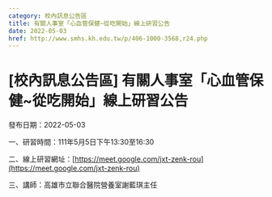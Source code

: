 ```yaml
---
category: 校內訊息公告區
title: 有關人事室「心血管保健~從吃開始」線上研習公告
date: 2022-05-03
href: http://www.smhs.kh.edu.tw/p/406-1000-3568,r24.php
---
```


# [校內訊息公告區] 有關人事室「心血管保健~從吃開始」線上研習公告

發布日期：2022-05-03

一、研習時間：111年5月5日下午13:30至16:30

二、線上研習網址：[https://meet.google.com/jxt-zenk-rou](https://meet.google.com/jxt-zenk-rou)

三、講師：高雄市立聯合醫院營養室謝藍琪主任

